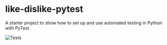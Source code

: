 # like-dislike-pytest
A starter project to show how to set up and use automated testing in Python with PyTest

![Tests](https://github.com/mCodingLLC/SlapThatLikeButton-TestingStarterProject/actions/workflows/tests.yml/badge.svg)
